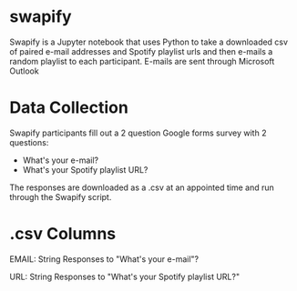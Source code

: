 # swapify
Swapify is a Jupyter notebook that uses Python to take a downloaded csv of paired e-mail addresses and Spotify playlist urls and then e-mails a random playlist to each participant. E-mails are sent through Microsoft Outlook

# Data Collection

Swapify participants fill out a 2 question Google forms survey with 2 questions:

- What's your e-mail?
- What's your Spotify playlist URL?

The responses are downloaded as a .csv at an appointed time and run through the Swapify script.

# .csv Columns

EMAIL: String
Responses to "What's your e-mail"?

URL: String
Responses to "What's your Spotify playlist URL?"
